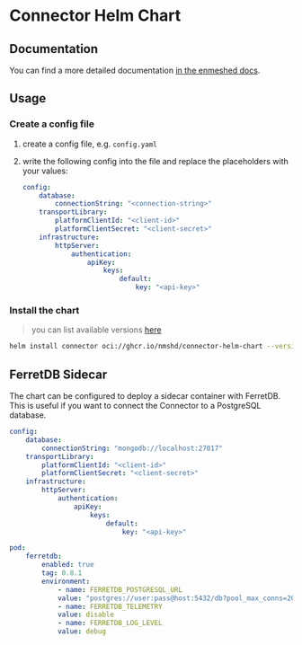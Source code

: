 # Connector Helm Chart

## Documentation

You can find a more detailed documentation [in the enmeshed docs](https://enmeshed.eu/operate/setup-with-helm-charts).

## Usage

### Create a config file

1. create a config file, e.g. `config.yaml`
2. write the following config into the file and replace the placeholders with your values:

    ```yaml
    config:
        database:
            connectionString: "<connection-string>"
        transportLibrary:
            platformClientId: "<client-id>"
            platformClientSecret: "<client-secret>"
        infrastructure:
            httpServer:
                authentication:
                    apiKey:
                        keys:
                            default:
                                key: "<api-key>"
    ```

### Install the chart

> you can list available versions [here](https://github.com/nmshd/connector/pkgs/container/connector-helm-chart)

```sh
helm install connector oci://ghcr.io/nmshd/connector-helm-chart --version <version> -f <your-config-file>.yaml
```

## FerretDB Sidecar

The chart can be configured to deploy a sidecar container with FerretDB. This is useful if you want to connect the Connector to a PostgreSQL database.

```yaml
config:
    database:
        connectionString: "mongodb://localhost:27017"
    transportLibrary:
        platformClientId: "<client-id>"
        platformClientSecret: "<client-secret>"
    infrastructure:
        httpServer:
            authentication:
                apiKey:
                    keys:
                        default:
                            key: "<api-key>"

pod:
    ferretdb:
        enabled: true
        tag: 0.8.1
        environment:
            - name: FERRETDB_POSTGRESQL_URL
            value: "postgres://user:pass@host:5432/db?pool_max_conns=20"
            - name: FERRETDB_TELEMETRY
            value: disable
            - name: FERRETDB_LOG_LEVEL
            value: debug
```

